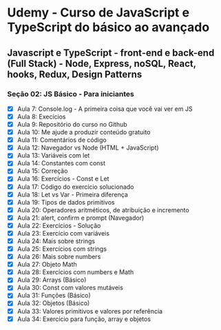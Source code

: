 # Udemy - Curso de JavaScript e TypeScript do básico ao avançado

## Javascript e TypeScript - front-end e back-end (Full Stack) - Node, Express, noSQL, React, hooks, Redux, Design Patterns
### Seção 02: JS Básico - Para iniciantes

* [X] Aula 7: Console.log - A primeira coisa que você vai ver em JS
* [X] Aula 8: Execícios
* [X] Aula 9: Repositório do curso no Github
* [X] Aula 10: Me ajude a produzir conteúdo gratuito
* [X] Aula 11: Comentários de código
* [X] Aula 12: Navegador vs Node (HTML + JavaScript)
* [X] Aula 13: Variáveis com let
* [X] Aula 14: Constantes com const
* [X] Aula 15: Correção
* [X] Aula 16: Exercícios - Const e Let
* [X] Aula 17: Código do exercício solucionado
* [X] Aula 18: Let vs Var - Primeira diferença
* [X] Aula 19: Tipos de dados primitivos
* [X] Aula 20: Operadores aritméticos, de atribuição e incremento
* [X] Aula 21: alert, confirm e prompt (Navegador)
* [X] Aula 22: Exercícios - Solução
* [X] Aula 23: Exercício com variáveis
* [X] Aula 24: Mais sobre strings
* [X] Aula 25: Exercícios com strings
* [X] Aula 26: Mais sobre numbers
* [X] Aula 27: Objeto Math
* [X] Aula 28: Exercícios com numbers e Math
* [X] Aula 29: Arrays (Básico)
* [X] Aula 30: Const com valores mutáveis
* [X] Aula 31: Funções (Básico)
* [X] Aula 32: Objetos (Básico)
* [X] Aula 33: Valores primitivos e valores por referência
* [X] Aula 34: Exercício para função, array e objetos
